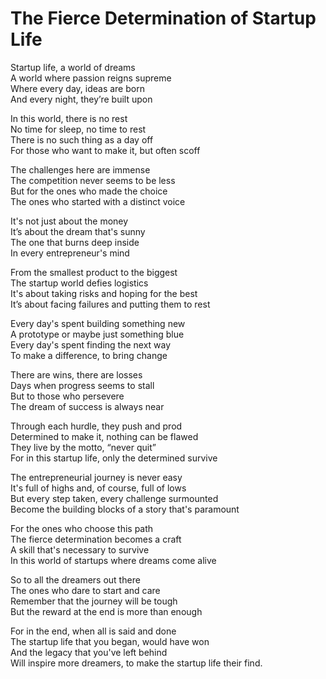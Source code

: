 # The Fierce Determination of Startup Life

Startup life, a world of dreams  
A world where passion reigns supreme  
Where every day, ideas are born  
And every night, they’re built upon

In this world, there is no rest  
No time for sleep, no time to rest  
There is no such thing as a day off  
For those who want to make it, but often scoff

The challenges here are immense  
The competition never seems to be less  
But for the ones who made the choice  
The ones who started with a distinct voice

It's not just about the money  
It’s about the dream that's sunny  
The one that burns deep inside  
In every entrepreneur's mind

From the smallest product to the biggest  
The startup world defies logistics  
It's about taking risks and hoping for the best  
It’s about facing failures and putting them to rest

Every day's spent building something new  
A prototype or maybe just something blue  
Every day's spent finding the next way  
To make a difference, to bring change

There are wins, there are losses  
Days when progress seems to stall  
But to those who persevere  
The dream of success is always near

Through each hurdle, they push and prod  
Determined to make it, nothing can be flawed  
They live by the motto, “never quit”  
For in this startup life, only the determined survive

The entrepreneurial journey is never easy  
It's full of highs and, of course, full of lows  
But every step taken, every challenge surmounted  
Become the building blocks of a story that's paramount

For the ones who choose this path  
The fierce determination becomes a craft  
A skill that's necessary to survive  
In this world of startups where dreams come alive

So to all the dreamers out there  
The ones who dare to start and care  
Remember that the journey will be tough  
But the reward at the end is more than enough

For in the end, when all is said and done  
The startup life that you began, would have won  
And the legacy that you've left behind  
Will inspire more dreamers, to make the startup life their find.